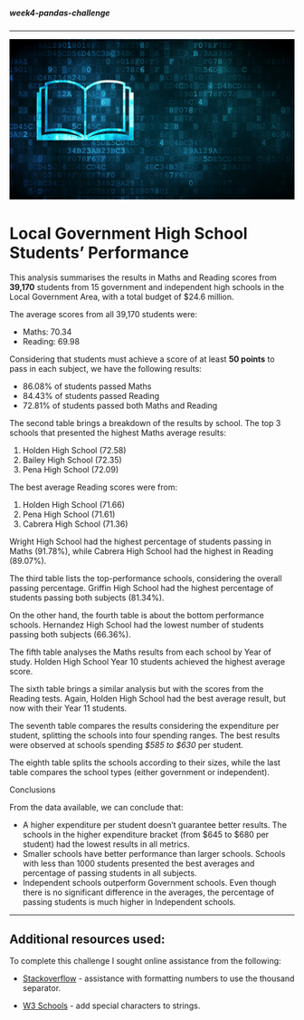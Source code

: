 ##### week4-pandas-challenge

---

![image of a book](Images/education.png)

# Local Government High School Students’ Performance

This analysis summarises the results in Maths and Reading scores from **39,170** students from 15 government and independent high schools in the Local Government Area, with a total budget of $24.6 million.

The average scores from all 39,170 students were:

- Maths: 70.34
- Reading: 69.98

Considering that students must achieve a score of at least **50 points** to pass in each subject, we have the following results:

- 86.08% of students passed Maths
- 84.43% of students passed Reading
- 72.81% of students passed both Maths and Reading

The second table brings a breakdown of the results by school. The top 3 schools that presented the highest Maths average results:

1. Holden High School (72.58)
2. Bailey High School (72.35)
3. Pena High School (72.09)

The best average Reading scores were from:

1. Holden High School (71.66)
2. Pena High School (71.61)
3. Cabrera High School (71.36)

Wright High School had the highest percentage of students passing in Maths (91.78%), while Cabrera High School had the highest in Reading (89.07%).

The third table lists the top-performance schools, considering the overall passing percentage. Griffin High School had the highest percentage of students passing both subjects (81.34%).

On the other hand, the fourth table is about the bottom performance schools. Hernandez High School had the lowest number of students passing both subjects (66.36%).

The fifth table analyses the Maths results from each school by Year of study. Holden High School Year 10 students achieved the highest average score.

The sixth table brings a similar analysis but with the scores from the Reading tests. Again, Holden High School had the best average result, but now with their Year 11 students.

The seventh table compares the results considering the expenditure per student, splitting the schools into four spending ranges. The best results were observed at schools spending _$585 to $630_ per student.

The eighth table splits the schools according to their sizes, while the last table compares the school types (either government or independent).

Conclusions

From the data available, we can conclude that:

- A higher expenditure per student doesn’t guarantee better results. The schools in the higher expenditure bracket (from $645 to $680 per student) had the lowest results in all metrics.
- Smaller schools have better performance than larger schools. Schools with less than 1000 students presented the best averages and percentage of passing students in all subjects.
- Independent schools outperform Government schools. Even though there is no significant difference in the averages, the percentage of passing students is much higher in Independent schools.

---

## Additional resources used:

To complete this challenge I sought online assistance from the following:

- [Stackoverflow](https://stackoverflow.com/questions/1823058/how-to-print-a-number-using-commas-as-thousands-separators) - assistance with formatting numbers to use the thousand separator.

- [W3 Schools](https://www.w3schools.com/python/gloss_python_escape_characters.asp#:~:text=To%20insert%20characters%20that%20are,character%20you%20want%20to%20insert) - add special characters to strings.
